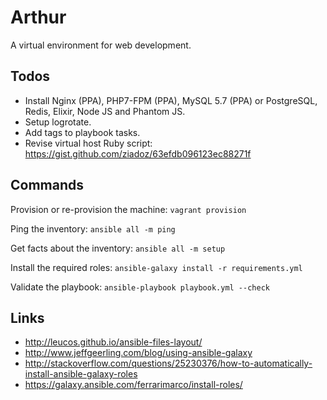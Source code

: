 # Arthur
A virtual environment for web development.

## Todos
- Install Nginx (PPA), PHP7-FPM (PPA), MySQL 5.7 (PPA) or PostgreSQL, Redis, Elixir, Node JS and Phantom JS.
- Setup logrotate.
- Add tags to playbook tasks.
- Revise virtual host Ruby script: https://gist.github.com/ziadoz/63efdb096123ec88271f

## Commands
Provision or re-provision the machine: `vagrant provision`

Ping the inventory: `ansible all -m ping`

Get facts about the inventory: `ansible all -m setup`

Install the required roles: `ansible-galaxy install -r requirements.yml`

Validate the playbook: `ansible-playbook playbook.yml --check`

## Links
- http://leucos.github.io/ansible-files-layout/
- http://www.jeffgeerling.com/blog/using-ansible-galaxy
- http://stackoverflow.com/questions/25230376/how-to-automatically-install-ansible-galaxy-roles
- https://galaxy.ansible.com/ferrarimarco/install-roles/
